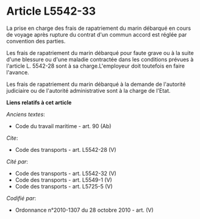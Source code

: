 # Article L5542-33

La prise en charge des frais de rapatriement du marin débarqué en cours de voyage après rupture du contrat d'un commun accord
est réglée par convention des parties. 

Les frais de rapatriement du marin débarqué pour faute grave ou à la suite d'une blessure ou d'une maladie contractée dans
les conditions prévues à l'article L. 5542-28 sont à sa charge.L'employeur doit toutefois en faire l'avance. 

Les frais de rapatriement du marin débarqué à la demande de l'autorité judiciaire ou de l'autorité administrative sont à la
charge de l'Etat.

**Liens relatifs à cet article**

_Anciens textes_:

  - Code du travail maritime - art. 90 (Ab)

_Cite_:

  - Code des transports - art. L5542-28 (V)

_Cité par_:

  - Code des transports - art. L5542-32 (V)
  - Code des transports - art. L5549-1 (V)
  - Code des transports - art. L5725-5 (V)

_Codifié par_:

  - Ordonnance n°2010-1307 du 28 octobre 2010 - art. (V)
